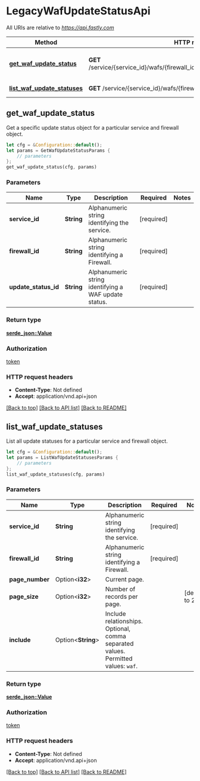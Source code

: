 # LegacyWafUpdateStatusApi

All URIs are relative to *https://api.fastly.com*

Method | HTTP request | Description
------------- | ------------- | -------------
[**get_waf_update_status**](LegacyWafUpdateStatusApi.md#get_waf_update_status) | **GET** /service/{service_id}/wafs/{firewall_id}/update_statuses/{update_status_id} | Get the status of a WAF update
[**list_waf_update_statuses**](LegacyWafUpdateStatusApi.md#list_waf_update_statuses) | **GET** /service/{service_id}/wafs/{firewall_id}/update_statuses | List update statuses



## get_waf_update_status

Get a specific update status object for a particular service and firewall object.

```rust
let cfg = &Configuration::default();
let params = GetWafUpdateStatusParams {
    // parameters
};
get_waf_update_status(cfg, params)
```

### Parameters


Name | Type | Description  | Required | Notes
------------- | ------------- | ------------- | ------------- | -------------
**service_id** | **String** | Alphanumeric string identifying the service. | [required] |
**firewall_id** | **String** | Alphanumeric string identifying a Firewall. | [required] |
**update_status_id** | **String** | Alphanumeric string identifying a WAF update status. | [required] |

### Return type

[**serde_json::Value**](SerdeJsonValue.md)

### Authorization

[token](../README.md#token)

### HTTP request headers

- **Content-Type**: Not defined
- **Accept**: application/vnd.api+json

[[Back to top]](#) [[Back to API list]](../README.md#documentation-for-api-endpoints) [[Back to README]](../README.md)


## list_waf_update_statuses

List all update statuses for a particular service and firewall object.

```rust
let cfg = &Configuration::default();
let params = ListWafUpdateStatusesParams {
    // parameters
};
list_waf_update_statuses(cfg, params)
```

### Parameters


Name | Type | Description  | Required | Notes
------------- | ------------- | ------------- | ------------- | -------------
**service_id** | **String** | Alphanumeric string identifying the service. | [required] |
**firewall_id** | **String** | Alphanumeric string identifying a Firewall. | [required] |
**page_number** | Option\<**i32**> | Current page. |  |
**page_size** | Option\<**i32**> | Number of records per page. |  |[default to 20]
**include** | Option\<**String**> | Include relationships. Optional, comma separated values. Permitted values: `waf`.  |  |

### Return type

[**serde_json::Value**](SerdeJsonValue.md)

### Authorization

[token](../README.md#token)

### HTTP request headers

- **Content-Type**: Not defined
- **Accept**: application/vnd.api+json

[[Back to top]](#) [[Back to API list]](../README.md#documentation-for-api-endpoints) [[Back to README]](../README.md)

